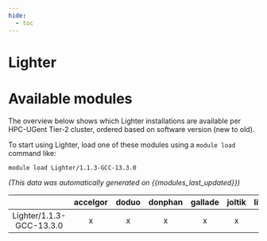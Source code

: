 ```yaml
---
hide:
  - toc
---
```


Lighter
=======

# Available modules


The overview below shows which Lighter installations are available per HPC-UGent Tier-2 cluster, ordered based on software version (new to old).

To start using Lighter, load one of these modules using a `module load` command like:

```shell
module load Lighter/1.1.3-GCC-13.3.0
```

*(This data was automatically generated on {{modules_last_updated}})*  

| |accelgor|doduo|donphan|gallade|joltik|litleo|shinx|
| :---: | :---: | :---: | :---: | :---: | :---: | :---: | :---: |
|Lighter/1.1.3-GCC-13.3.0|x|x|x|x|x|x|x|
